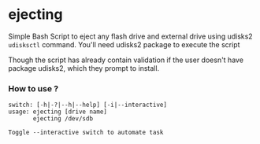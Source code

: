 # ejecting
Simple Bash Script to eject any flash drive and external drive using udisks2 `udisksctl` command. You'll need udisks2 package to execute the script

Though the script has already contain validation if the user doesn't have package udisks2, which they prompt to install.

### How to use ?
    switch: [-h|-?|--h|--help] [-i|--interactive]
    usage: ejecting [drive name]
           ejecting /dev/sdb

    Toggle --interactive switch to automate task
